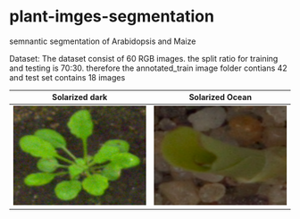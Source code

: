 # plant-imges-segmentation
semnantic segmentation of Arabidopsis and Maize

Dataset:
The dataset consist of 60 RGB images. the split ratio for training and testing  is 70:30. therefore the annotated_train image folder contians 42 and test set contains 18 images



Solarized dark             |  Solarized Ocean
:-------------------------:|:-------------------------:
![](https://github.com/sajidullah/plant-images-segmentation/blob/master/dataset/images_prepped%20train/1.png)  |  ![](https://github.com/sajidullah/plant-images-segmentation/blob/master/dataset/images_prepped%20train/36.png)
